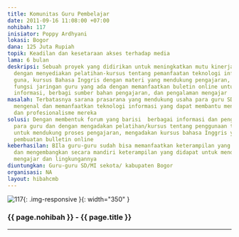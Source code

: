 ```yaml
---
title: Komunitas Guru Pembelajar
date: 2011-09-16 11:08:00 +07:00
nohibah: 117
inisiator: Poppy Ardhyani
lokasi: Bogor
dana: 125 Juta Rupiah
topik: Keadilan dan kesetaraan akses terhadap media
lama: 6 bulan
deskripsi: Sebuah proyek yang didirikan untuk meningkatkan mutu kinerja para guru
  dengan menyediakan pelatihan-kursus tentang pemanfaatan teknologi informasi tepat
  guna, kursus Bahasa Inggris dengan materi yang mendukung pengajaran, serta merevitalisasi
  fungsi jaringan guru yang ada dengan memanfaatkan buletin online untuk bertukar
  informasi, berbagi sumber bahan pengajaran, dan pengalaman mengajar
masalah: Terbatasnya sarana prasarana yang mendukung usaha para guru SD di Bogor untuk
  mengenal dan memanfaatkan teknologi informasi yang dapat membantu meningkatkan kinerja
  dan profesionalisme mereka
solusi: Dengan membentuk forum yang barisi  berbagai informasi dan pengalaman di antara
  para guru dan dengan mengadakan pelatihan/kursus tentang penggunaan teknologi informasi
  untuk mendukung proses pengajaran, mengadakan kursus bahasa Inggris yang mendukung,
  pembuatan bulletin online
keberhasilan: BIla guru-guru sudah bisa memanfaatkan keterampilan yang dipelajari
  dan mengembangkan secara mandiri keterampilan yang didapat untuk mendukung kinerja
  mengajar dan lingkungannya
diuntungkan: Guru-guru SD/MI sekota/ kabupaten Bogor
organisasi: NA
layout: hibahcmb
---
```


![117](/static/img/hibahcmb/117.png){: .img-responsive }{: width="350" }

### {{ page.nohibah }} - {{ page.title }}

---
